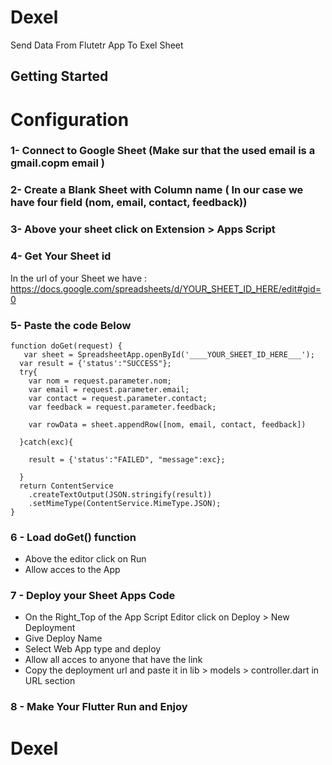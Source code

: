 # Dexel

Send Data From Flutetr App To Exel Sheet 

## Getting Started

# Configuration 

### 1- Connect to Google Sheet  (Make sur that the used email is a gmail.copm email )

### 2- Create a Blank Sheet with Column name ( In our case we have four field (nom, email, contact, feedback))

### 3- Above your sheet click on Extension > Apps Script

### 4- Get Your Sheet id
In the url of your Sheet we have : https://docs.google.com/spreadsheets/d/YOUR_SHEET_ID_HERE/edit#gid=0

### 5- Paste the code Below

```
function doGet(request) {
   var sheet = SpreadsheetApp.openById('____YOUR_SHEET_ID_HERE___');
  var result = {'status':"SUCCESS"};
  try{
    var nom = request.parameter.nom;
    var email = request.parameter.email;
    var contact = request.parameter.contact;
    var feedback = request.parameter.feedback;

    var rowData = sheet.appendRow([nom, email, contact, feedback])

  }catch(exc){

    result = {'status':"FAILED", "message":exc};
  
  }
  return ContentService
    .createTextOutput(JSON.stringify(result))
    .setMimeType(ContentService.MimeType.JSON);
}

```
### 6 - Load doGet() function

 - Above the editor click on Run 
 - Allow acces to the App
 
### 7 - Deploy your Sheet Apps Code

- On the Right_Top of the App Script Editor click on Deploy > New Deployment 
- Give Deploy Name 
- Select Web App type and deploy
- Allow all acces to anyone that have the link
- Copy the deployment url and paste it in lib > models > controller.dart in URL section

### 8 - Make Your Flutter Run and Enjoy

# Dexel
